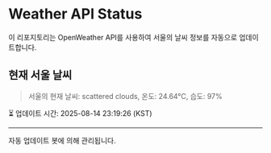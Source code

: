 
# Weather API Status

이 리포지토리는 OpenWeather API를 사용하여 서울의 날씨 정보를 자동으로 업데이트합니다.

## 현재 서울 날씨
> 서울의 현재 날씨: scattered clouds, 온도: 24.64°C, 습도: 97%

⏳ 업데이트 시간: 2025-08-14 23:19:26 (KST)

---
자동 업데이트 봇에 의해 관리됩니다.
